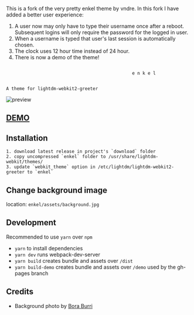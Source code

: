 This is a fork of the very pretty enkel theme by vndre.
In this fork I have added a better user experience:
1. A user now may only have to type their username once after a reboot. Subsequent logins will only require the password for the logged in user.
2. When a username is typed that user's last session is automatically chosen.
3. The clock uses 12 hour time instead of 24 hour.
4. There is now a demo of the theme!

```

                                                e n k e l


A theme for lightdm-webkit2-greeter
```

![preview](preview.png)

## [DEMO](https://mihranmashhud.github.io/enkel-greeter/)

## Installation

```
1. download latest release in project's `download` folder
2. copy uncompressed `enkel` folder to /usr/share/lightdm-webkit/themes/
3. update `webkit_theme` option in /etc/lightdm/lightdm-webkit2-greeter to `enkel`
```

## Change background image

location: `enkel/assets/background.jpg`

## Development

Recommended to use `yarn` over `npm`

- `yarn` to install dependencies
- `yarn dev` runs webpack-dev-server
- `yarn build` creates bundle and assets over `/dist`
- `yarn build-demo` creates bundle and assets over `/demo` used by the gh-pages branch

## Credits
- Background photo by [Bora Burri](https://unsplash.com/@borapic)
